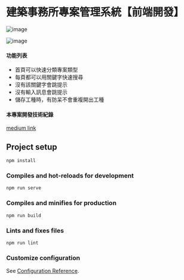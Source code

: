 # 建築事務所專案管理系統【前端開發】
![image](https://user-images.githubusercontent.com/20246156/193520772-bf48e911-3936-42ca-a4f7-5f94708a17f0.png)

![image](https://user-images.githubusercontent.com/20246156/193521024-562c81e6-16e0-4508-a496-ec75d27a9a99.png)

#### 功能列表

- 首頁可以快速分類專案類型
- 每頁都可以用關鍵字快速搜尋
-   沒有該關鍵字會跳提示
-   沒有輸入訊息會跳提示
- 儲存工種時，有防呆不會重複開出工種

#### 本專案開發技術紀錄
<p><a href="https://medium.com/@wang8119/%E5%BB%BA%E7%AF%89%E4%BA%8B%E5%8B%99%E6%89%80%E5%B0%88%E6%A1%88%E7%AE%A1%E7%90%86%E7%B3%BB%E7%B5%B1-%E5%89%8D%E7%AB%AF%E9%96%8B%E7%99%BC-d3a86cc6033">medium link</a></p>

## Project setup
```
npm install
```

### Compiles and hot-reloads for development
```
npm run serve
```

### Compiles and minifies for production
```
npm run build
```

### Lints and fixes files
```
npm run lint
```

### Customize configuration
See [Configuration Reference](https://cli.vuejs.org/config/).
